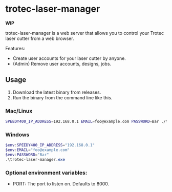# trotec-laser-manager

**WIP**

trotec-laser-manager is a web server that allows you to control your Trotec laser cutter from a web browser.

Features:

- Create user accounts for your laser cutter by anyone.
- (Admin) Remove user accounts, designs, jobs.

## Usage

1. Download the latest binary from releases.
2. Run the binary from the command line like this.

### Mac/Linux

```bash
SPEEDY400_IP_ADDRESS=192.168.0.1 EMAIL=foo@example.com PASSWORD=Bar ./trotec-laser-manager
```

### Windows

```powershell
$env:SPEEDY400_IP_ADDRESS="192.168.0.1"
$env:EMAIL="foo@example.com"
$env:PASSWORD="Bar"
.\trotec-laser-manager.exe
```

### Optional environment variables:

- PORT: The port to listen on. Defaults to 8000.
